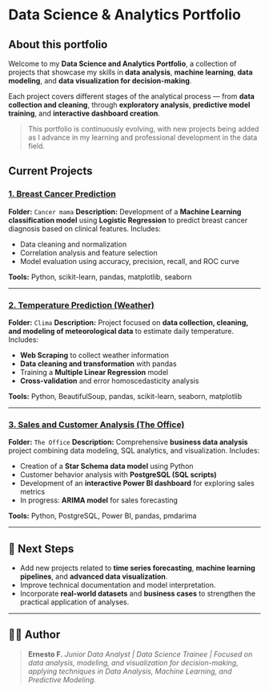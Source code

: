 # Data Science & Analytics Portfolio

## About this portfolio

Welcome to my **Data Science and Analytics Portfolio**, a collection of projects that showcase my skills in **data analysis**, **machine learning**, **data modeling**, and **data visualization for decision-making**.

Each project covers different stages of the analytical process — from **data collection and cleaning**, through **exploratory analysis**, **predictive model training**, and **interactive dashboard creation**.

> This portfolio is continuously evolving, with new projects being added as I advance in my learning and professional development in the data field.



## Current Projects

### [1. Breast Cancer Prediction](Cancer%20mama)

**Folder:** `Cancer mama`
**Description:**
Development of a **Machine Learning classification model** using **Logistic Regression** to predict breast cancer diagnosis based on clinical features.
Includes:

* Data cleaning and normalization
* Correlation analysis and feature selection
* Model evaluation using accuracy, precision, recall, and ROC curve

**Tools:** Python, scikit-learn, pandas, matplotlib, seaborn

---

### [2. Temperature Prediction (Weather)](Clima)

**Folder:** `Clima`
**Description:**
Project focused on **data collection, cleaning, and modeling of meteorological data** to estimate daily temperature.
Includes:

* **Web Scraping** to collect weather information
* **Data cleaning and transformation** with pandas
* Training a **Multiple Linear Regression** model
* **Cross-validation** and error homoscedasticity analysis

**Tools:** Python, BeautifulSoup, pandas, scikit-learn, seaborn, matplotlib

---

### [3. Sales and Customer Analysis (The Office)](The%20Office)

**Folder:** `The Office`
**Description:**
Comprehensive **business data analysis** project combining data modeling, SQL analytics, and visualization.
Includes:

* Creation of a **Star Schema data model** using Python
* Customer behavior analysis with **PostgreSQL (SQL scripts)**
* Development of an **interactive Power BI dashboard** for exploring sales metrics
* In progress: **ARIMA model** for sales forecasting

**Tools:** Python, PostgreSQL, Power BI, pandas, pmdarima

---

## 🚀 Next Steps

* Add new projects related to **time series forecasting**, **machine learning pipelines**, and **advanced data visualization**.
* Improve technical documentation and model interpretation.
* Incorporate **real-world datasets** and **business cases** to strengthen the practical application of analyses.

---

## 👨‍💻 Author

> **Ernesto F.**
> *Junior Data Analyst | Data Science Trainee | Focused on data analysis, modeling, and visualization for decision-making, applying techniques in Data Analysis, Machine Learning, and Predictive Modeling.*

